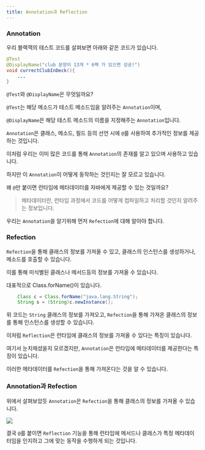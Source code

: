 ```yaml
---
title: Annotation과 Reflection
---
```


### Annotation

우리 블랙잭의 테스트 코드를 살펴보면 아래와 같은 코드가 있습니다.

```java
@Test
@DisplayName("club 문양이 13개 * 6팩 가 있으면 성공!")
void currectClubInDeck(){
	...
}
```

`@Test`와 `@DisplayName`은 무엇일까요?

`@Test`는 해당 메소드가 테스트 메소드임을 알려주는 `Annotation`이며,

`@DisplayName`은 해당 테스트 메소드의 이름을 지정해주는 `Annotation`입니다.

`Annotation`은 클래스, 메소드, 필드 등의 선언 시에 `@`를 사용하여 추가적인 정보를 제공하는 것입니다.

이처럼 우리는 이미 많은 코드를 통해 `Annotation`의 존재를 알고 있으며 사용하고 있습니다.

하지만 이 `Annotation`이 어떻게 동작하는 것인지는 잘 모르고 있습니다.

왜 `@`만 붙이면 런타임에 메타데이터를 자바에게 제공할 수 있는 것일까요?

> 메타데이터란, 런타임 과정에서 코드를 어떻게 컴파일하고 처리할 것인지 알려주는 정보입니다.

우리는 `Annotation`을 알기위해 먼저 `Refection`에 대해 알아야 합니다.

### Refection

`Refection`을 통해 클래스의 정보를 가져올 수 있고, 클래스의 인스턴스를 생성하거나, 메소드를 호출할 수 있습니다.

이를 통해 미식별된 클래스나 메서드등의 정보를 가져올 수 있습니다.

대표적으로 Class.forName()이 있습니다.

```java
	Class c = Class.forName("java.lang.String");
	String s = (String)c.newInstance();
```

위 코드는 `String` 클래스의 정보를 가져오고, `Refection`을 통해 가져온 클래스의 정보를 통해 인스턴스를 생성할 수 있습니다.

이처럼 `Reflection`은 런타임에 클래스의 정보를 가져올 수 있다는 특징이 있습니다.

여기서 눈치채셨을지 모르겠지만, `Annotation`은 런타임에 메타데이터를 제공한다는 특징이 있습니다.

이러한 메타데이터를 `Refection`을 통해 가져온다는 것을 알 수 있습니다.

### Annotation과 Refection

위에서 살펴보았듯 `Annotation`은 `Refection`을 통해 클래스의 정보를 가져올 수 있습니다.

![](https://media.geeksforgeeks.org/wp-content/cdn-uploads/reflection.png)

결국 `@`를 붙이면 `Reflection` 기능을 통해 런타임에 메서드나 클래스가 특정 메타데이터임을 인지하고 그에 맞는 동작을 수행하게 되는 것입니다.
